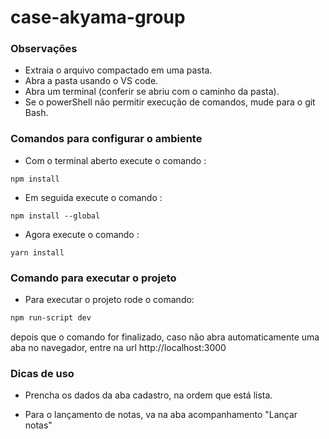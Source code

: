 # case-akyama-group

### Observações
- Extraia o arquivo compactado em uma pasta.
- Abra a pasta usando o VS code. 
- Abra um terminal (conferir se abriu com o caminho da pasta).
- Se o powerShell não permitir execução de comandos, mude para o git Bash.


### Comandos para configurar o ambiente

- Com o terminal aberto execute o comando :

```shell
npm install
```

- Em seguida execute o comando :
```shell
npm install --global
```

- Agora execute o comando :
```shell
yarn install
```

### Comando para executar o projeto

- Para executar o projeto rode o comando:
```bash
npm run-script dev
```

depois que o comando for finalizado, caso não abra automaticamente uma aba no navegador,
entre na url http://localhost:3000

### Dicas de uso

- Prencha os dados da aba cadastro, na ordem que está lista.

- Para o lançamento de notas, va na aba acompanhamento "Lançar notas"

